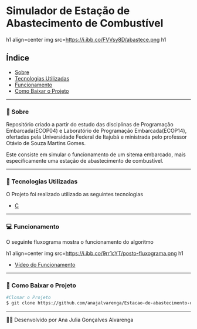 # Simulador de Estação de Abastecimento de Combustível

h1 align=center
	img src=https://i.ibb.co/FVVsy8D/abastece.png
h1

## Índice

- [Sobre](#-sobre)
- [Tecnologias Utilizadas](#-tecnologias-utilizadas)
- [Funcionamento](#-funcionamento)
- [Como Baixar o Projeto](#-como-baixar-o-projeto)

---

### 📄 Sobre

Repositório criado a partir do estudo das disciplinas de Programação Embarcada(ECOP04) e Laboratório de Programação Embarcada(ECOP14), ofertadas pela Universidade Federal de Itajubá e ministrada pelo professor Otávio de Souza Martins Gomes.

Este consiste em simular o funcionamento de um sitema embarcado, mais especificamente uma estação de abastecimento de combustível.

---

### 🚀 Tecnologias Utilizadas

O Projeto foi realizado utilizado as seguintes tecnologias

- [C](https://docs.microsoft.com/pt-br/cpp/c-language/?view=msvc-160)

---

### 💻 Funcionamento

O seguinte fluxograma mostra o funcionamento do algoritmo

h1 align=center
	img src=https://i.ibb.co/9rr1cYT/posto-fluxograma.png
h1

- [Vídeo do Funcionamento](https://youtu.be/zUdOVScl4oo)

---

### 💾 Como Baixar o Projeto

```bash
#Clonar o Projeto
$ git clone https://github.com/anajalvarenga/Estacao-de-abastecimento-de-combustivel.git
```

---

👩‍💻 Desenvolvido por Ana Julia Gonçalves Alvarenga